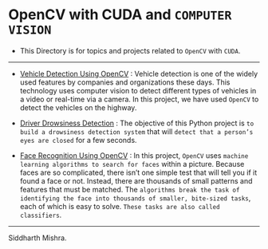 # OpenCV with CUDA and `COMPUTER VISION`

* This Directory is for topics and projects related to `OpenCV` with `CUDA`.
---------------------------------------------------------------------------------------------------------------------
* <a href="https://github.com/RustyGrackle/Fundamentals_Of_Machine_Learning/tree/main/OpenCV%20with%20CUDA/Vehicle-Car-detection-in-real-time">Vehicle Detection Using OpenCV</a> : Vehicle detection is one of the widely used features by companies and organizations these days. This technology uses computer vision to detect different types of vehicles in a video or real-time via a camera. In this project, we have used `OpenCV` to detect the vehicles on the highway.

* <a href="https://github.com/RustyGrackle/Fundamentals_Of_Machine_Learning/tree/main/OpenCV%20with%20CUDA/DriverDrowsiness">Driver Drowsiness Detection</a> : The objective of this Python project is `to build a drowsiness detection system` that will `detect that a person’s eyes are closed` for a few seconds.

* <a href="https://github.com/RustyGrackle/Fundamentals_Of_Machine_Learning/tree/main/OpenCV%20with%20CUDA/FaceRecognition_usingOpenCVand_Python">Face Recognition Using OpenCV</a> : In this project, `OpenCV` uses `machine learning algorithms to search for faces` within a picture. Because faces are so complicated, there isn’t one simple test that will tell you if it found a face or not. Instead, there are thousands of small patterns and features that must be matched. The `algorithms break the task of identifying the face into thousands of smaller, bite-sized tasks`, each of which is easy to solve. `These tasks are also called classifiers`.
-----------------------------------------------------------------------------------------------------------------------
Siddharth Mishra.
